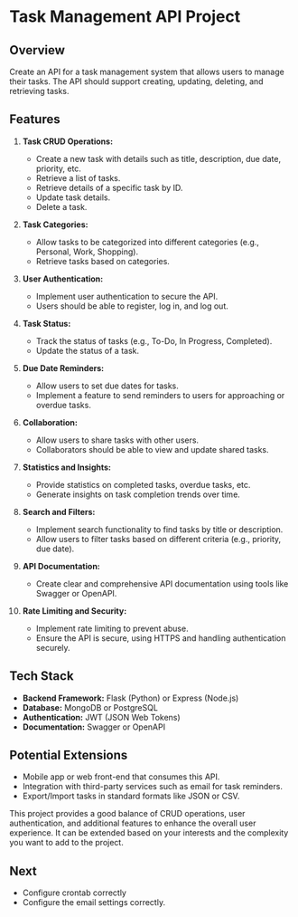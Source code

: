 # Task Management API Project

## Overview
Create an API for a task management system that allows users to manage their tasks. The API should support creating, updating, deleting, and retrieving tasks.

## Features

1. **Task CRUD Operations:**
   - Create a new task with details such as title, description, due date, priority, etc.
   - Retrieve a list of tasks.
   - Retrieve details of a specific task by ID.
   - Update task details.
   - Delete a task.

2. **Task Categories:**
   - Allow tasks to be categorized into different categories (e.g., Personal, Work, Shopping).
   - Retrieve tasks based on categories.

3. **User Authentication:**
   - Implement user authentication to secure the API.
   - Users should be able to register, log in, and log out.

4. **Task Status:**
   - Track the status of tasks (e.g., To-Do, In Progress, Completed).
   - Update the status of a task.

5. **Due Date Reminders:**
   - Allow users to set due dates for tasks.
   - Implement a feature to send reminders to users for approaching or overdue tasks.

6. **Collaboration:**
   - Allow users to share tasks with other users.
   - Collaborators should be able to view and update shared tasks.

7. **Statistics and Insights:**
   - Provide statistics on completed tasks, overdue tasks, etc.
   - Generate insights on task completion trends over time.

8. **Search and Filters:**
   - Implement search functionality to find tasks by title or description.
   - Allow users to filter tasks based on different criteria (e.g., priority, due date).

9. **API Documentation:**
   - Create clear and comprehensive API documentation using tools like Swagger or OpenAPI.

10. **Rate Limiting and Security:**
    - Implement rate limiting to prevent abuse.
    - Ensure the API is secure, using HTTPS and handling authentication securely.

## Tech Stack
- **Backend Framework:** Flask (Python) or Express (Node.js)
- **Database:** MongoDB or PostgreSQL
- **Authentication:** JWT (JSON Web Tokens)
- **Documentation:** Swagger or OpenAPI

## Potential Extensions
- Mobile app or web front-end that consumes this API.
- Integration with third-party services such as email for task reminders.
- Export/Import tasks in standard formats like JSON or CSV.

This project provides a good balance of CRUD operations, user authentication, and additional features to enhance the overall user experience. It can be extended based on your interests and the complexity you want to add to the project.


## Next
- Configure crontab correctly
- Configure the email settings correctly.
